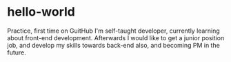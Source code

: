 # hello-world
Practice, first time on GuitHub
I'm self-taught developer, currently learning about front-end development. Afterwards I would like to get a junior position job, and develop my skills towards back-end also, and becoming PM in the future.
